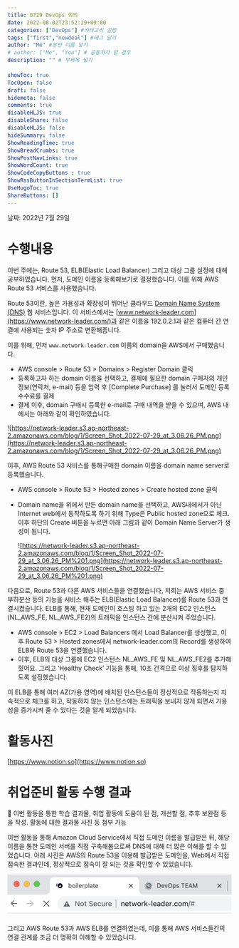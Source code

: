```yaml
---
title: 0729 DevOps 회의
date: 2022-08-02T23:52:29+09:00
categories: ["DevOps"] #카테고리 설정
tags: ["first","newdeal"] #태그 달기
author: "Me" #본인 이름 넣기  
# author: ["Me", "You"] # 공동저자 일 경우
description: "" # 부제목 넣기

showToc: true
TocOpen: false
draft: false
hidemeta: false
comments: true
disableHLJS: true 
disableShare: false
disableHLJS: false  
hideSummary: false
ShowReadingTime: true
ShowBreadCrumbs: true
ShowPostNavLinks: true
ShowWordCount: true
ShowCodeCopyButtons : true
ShowRssButtonInSectionTermList: true
UseHugoToc: true
ShareButtons: []
---
```



날짜: 2022년 7월 29일

# 수행내용

이번 주에는, Route 53, ELB(Elastic Load Balancer) 그리고 대상 그룹 설정에 대해 공부하였습니다. 먼저, 도메인 이름을 등록해보기로 결정했습니다. 이를 위해 AWS Route 53 서비스를 사용했습니다.

Route 53이란, 높은 가용성과 확장성이 뛰어난 클라우드 [Domain Name System (DNS)](https://aws.amazon.com/ko/route53/what-is-dns/) 웹 서비스입니다. 이 서비스에서는 [www.network-leader.com](https://www.network-leader.com/)과 같은 이름을 192.0.2.1과 같은 컴퓨터 간 연결에 사용되는 숫자 IP 주소로 변환해줍니다.

이를 위해, 먼저 `www.network-leader.com` 이름의 domain을 AWS에서 구매했습니다.

- AWS console > Route 53 > Domains > Register Domain 클릭
- 등록하고자 하는 domain 이름을 선택하고, 결제에 필요한 domain 구매자의 개인 정보(연락처, e-mail) 등을 입력 후 [Complete Purchase] 를 눌러서 도메인 등록 수수료를 결제
- 결제 이후, domain 구매시 등록한 e-mail로 구매 내역을 받을 수 있으며, AWS 내에서는 아래와 같이 확인하였습니다.

![https://network-leader.s3.ap-northeast-2.amazonaws.com/blog/1/Screen_Shot_2022-07-29_at_3.06.26_PM.png](https://network-leader.s3.ap-northeast-2.amazonaws.com/blog/1/Screen_Shot_2022-07-29_at_3.06.26_PM.png)

이후, AWS Route 53 서비스를 통해구매한 domain 이름을 domain name server로 등록했습니다.

- AWS console > Route 53 > Hosted zones > Create hosted zone 클릭
- Domain name을 위에서 만든 domain name을 선택하고, AWS내에서가 아닌 Internet web에서 동작하도록 하기 위해 Type은 Public hosted zone으로 체크. 이후 하단의 Create 버튼을 누르면 아래 그림과 같이 Domain Name Server가 생성이 됩니다.
    
    ![https://network-leader.s3.ap-northeast-2.amazonaws.com/blog/1/Screen_Shot_2022-07-29_at_3.06.26_PM%201.png](https://network-leader.s3.ap-northeast-2.amazonaws.com/blog/1/Screen_Shot_2022-07-29_at_3.06.26_PM%201.png)
    

다음으로, Route 53과 다른 AWS 서비스들을 연결했습니다, 저희는 AWS 서비스 중 부하분산 등의 기능을 서비스 해주는 ELB(Elastic Load Balancer)를 Route 53과 연결시켰습니다. ELB를 통해, 현재 도메인이 호스팅 하고 있는 2개의 EC2 인스턴스(NL_AWS_FE, NL_AWS_FE2)의 트래픽을 인스턴스 간에 분산시켜 주었습니다.

- AWS console > EC2 > Load Balancers 에서 Load Balancer를 생성했고, 이후 Route 53 > Hosted zones에서 network-leader.com의 Record를 생성하여 ELB와 Route 53을 연결했습니다.
- 이후, ELB의 대상 그룹에 EC2 인스턴스 NL_AWS_FE 및 NL_AWS_FE2를 추가해줬어요. 그리고 ‘Healthy Check’ 기능을 통해, 10초 간격으로 이상 징후를 탐지하도록 설정했습니다.

이 ELB를 통해 여러 AZ(가용 영역)에 배치된 인스턴스들이 정상적으로 작동하는지 지속적으로 체크를 하고, 작동하지 않는 인스턴스에는 트래픽을 보내지 않게 되면서 가용성을 증가시켜 줄 수 있다는 것을 알게 되었습니다.

# 활동사진

[https://www.notion.so](https://www.notion.so)

# 취업준비 활동 수행 결과

<aside>
📎 이번 활동을 통한 학습 결과물, 취업 활동에 도움이 된 점, 개선할 점, 추후 보완점 등을 작성.
활동에 대한 결과물 사진 등 첨부 가능

</aside>

이번 활동을 통해 Amazon Cloud Service에서 직접 도메인 이름을 발급받은 뒤, 해당 이름을 통한 도메인 서버를 직접 구축해봄으로써 DNS에 대해 더 많은 이해를 할 수 있었습니다. 아래 사진은 AWS의 Route 53을 이용해 발급받은 도메인을, Web에서 직접 접속한 결과인데, 정상적으로 접속이 잘 되는 것을 확인할 수 있었습니다.

![Screen Shot 2022-07-29 at 5.59.56 PM.png](images/Screen_Shot_2022-07-29_at_5.59.56_PM.png)

그리고 AWS Route 53과 AWS ELB를 연결하였는데, 이를 통해 AWS 서비스들간의 연결 관계를 조금 더 명확히 이해할 수 있었습니다.